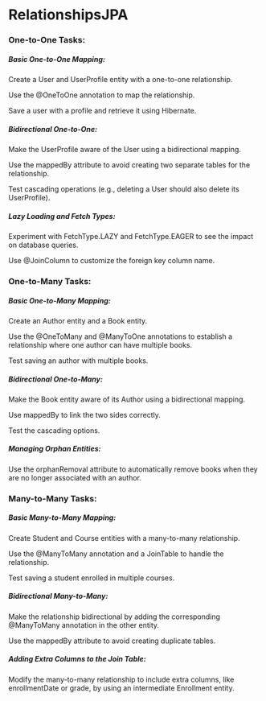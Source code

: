 # RelationshipsJPA

### One-to-One Tasks:

##### Basic One-to-One Mapping:

Create a User and UserProfile entity with a one-to-one relationship.

Use the @OneToOne annotation to map the relationship.

Save a user with a profile and retrieve it using Hibernate.

##### Bidirectional One-to-One:

Make the UserProfile aware of the User using a bidirectional mapping.

Use the mappedBy attribute to avoid creating two separate tables for the relationship.

Test cascading operations (e.g., deleting a User should also delete its UserProfile).

##### Lazy Loading and Fetch Types:

Experiment with FetchType.LAZY and FetchType.EAGER to see the impact on database queries.

Use @JoinColumn to customize the foreign key column name.

### One-to-Many Tasks:

#####  Basic One-to-Many Mapping:

Create an Author entity and a Book entity.

Use the @OneToMany and @ManyToOne annotations to establish a relationship where one author can have multiple books.

Test saving an author with multiple books.

##### Bidirectional One-to-Many:

Make the Book entity aware of its Author using a bidirectional mapping.

Use mappedBy to link the two sides correctly.

Test the cascading options.

##### Managing Orphan Entities:

Use the orphanRemoval attribute to automatically remove books when they are no longer associated with an author.

### Many-to-Many Tasks:

##### Basic Many-to-Many Mapping:

Create Student and Course entities with a many-to-many relationship.

Use the @ManyToMany annotation and a JoinTable to handle the relationship.

Test saving a student enrolled in multiple courses.

##### Bidirectional Many-to-Many:

Make the relationship bidirectional by adding the corresponding @ManyToMany annotation in the other entity.

Use the mappedBy attribute to avoid creating duplicate tables.

##### Adding Extra Columns to the Join Table:

Modify the many-to-many relationship to include extra columns, like enrollmentDate or grade, by using an intermediate Enrollment entity.
